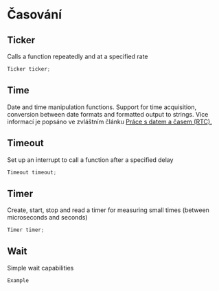 # Časování

## Ticker

Calls a function repeatedly and at a specified rate

```cpp
Ticker ticker;
```

## Time

Date and time manipulation functions. Support for time acquisition, conversion between date formats and formatted output to strings. Více informací je popsáno ve zvláštním článku [Práce s datem a časem \(RTC\).](https://github.com/byzance/public-documentation/tree/38b460c46404c197299c0f0a84e3402a9b74c8d7/byzance_documentation/hardware_intro/navody/prace-s-datem-a-casem-rtc.md)

## Timeout

Set up an interrupt to call a function after a specified delay

```cpp
Timeout timeout;
```

## Timer

Create, start, stop and read a timer for measuring small times \(between microseconds and seconds\)

```cpp
Timer timer;
```

## Wait

Simple wait capabilities

```cpp
Example
```

